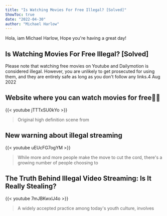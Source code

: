 ```yaml
---
title: "Is Watching Movies For Free Illegal? [Solved]"
ShowToc: true 
date: "2022-04-30"
author: "Michael Harlow" 
---
```


Hola, iam Michael Harlow, Hope you're having a great day!
## Is Watching Movies For Free Illegal? [Solved]
Please note that watching free movies on Youtube and Dailymotion is considered illegal. However, you are unlikely to get prosecuted for using them, and they are entirely safe as long as you don't follow any links.4 Aug 2022

## Website where you can watch movies for free✌🏼
{{< youtube jTTTxSU0kYo >}}
>Original high definition scene from 

## New warning about illegal streaming
{{< youtube uEUcFG7ogYM >}}
>While more and more people make the move to cut the cord, there's a growing number of people choosing to 

## The Truth Behind Illegal Video Streaming: Is It Really Stealing?
{{< youtube 7mJBKwxlJ4o >}}
>A widely accepted practice among today's youth culture, involves 

